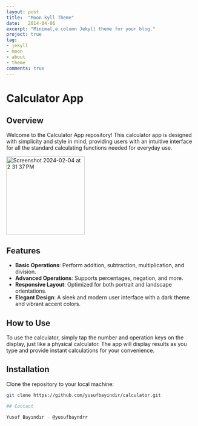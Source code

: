 ```yaml
---
layout: post
title:  "Moon kyll Theme"
date:   2014-04-06
excerpt: "Minimal,e column Jekyll theme for your blog."
project: true
tag:
- jekyll 
- moon
- about
- theme
comments: true
---
```


# Calculator App

## Overview
Welcome to the Calculator App repository! This calculator app is designed with simplicity and style in mind, providing users with an intuitive interface for all the standard calculating functions needed for everyday use.

<img width="207" alt="Screenshot 2024-02-04 at 2 31 37 PM" src="https://github.com/yusufbayindir/Calculator/assets/126359377/1bfdaf5d-9ec4-4907-b628-a07213136bd7">

## Features
- **Basic Operations**: Perform addition, subtraction, multiplication, and division.
- **Advanced Operations**: Supports percentages, negation, and more.
- **Responsive Layout**: Optimized for both portrait and landscape orientations.
- **Elegant Design**: A sleek and modern user interface with a dark theme and vibrant accent colors.

## How to Use
To use the calculator, simply tap the number and operation keys on the display, just like a physical calculator. The app will display results as you type and provide instant calculations for your convenience.

## Installation
Clone the repository to your local machine:
```bash
git clone https://github.com/yusufbayindir/calculator.git

## Contact

Yusuf Bayındır - @yusufbayndrr

